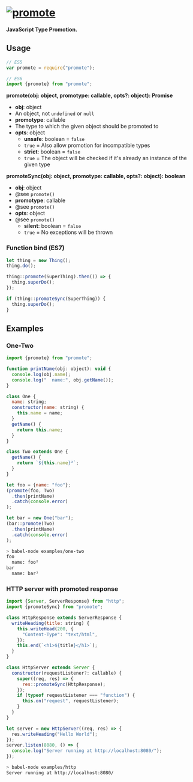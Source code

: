 # [![promote][promote-img]][promote-url]
**JavaScript Type Promotion.**

## Usage

```js
// ES5
var promote = require("promote");

// ES6
import {promote} from "promote";
```

**promote(obj: object, promotype: callable, opts?: object): Promise**
- **obj**: object  
- An object, not `undefined` or `null`
- **promotype**: callable  
- The type to which the given object should be promoted to
- **opts**: object
  - **unsafe**: boolean = `false`  
  - `true` = Also allow promotion for incompatible types  
  - **strict**: boolean = `false`  
  - `true` = The object will be checked if it's already an instance of the given type

**promoteSync(obj: object, promotype: callable, opts?: object): boolean**
- **obj**: object  
- @see `promote()`
- **promotype**: callable  
- @see `promote()`
- **opts**: object  
- @see `promote()`
  - **silent**: boolean = `false`  
  - `true` = No exceptions will be thrown

### Function bind (ES7)

```js
let thing = new Thing();
thing.do();

thing::promote(SuperThing).then(() => {
  thing.superDo();
});

if (thing::promoteSync(SuperThing)) {
  thing.superDo();
}
```

## Examples
### One-Two

```js
import {promote} from "promote";

function printName(obj: object): void {
  console.log(obj.name);
  console.log("  name:", obj.getName());
}

class One {
  name: string;
  constructor(name: string) {
    this.name = name;
  }
  getName() {
    return this.name;
  }
}

class Two extends One {
  getName() {
    return `${this.name}²`;
  }
}

let foo = {name: "foo"};
(promote(foo, Two)
  .then(printName)
  .catch(console.error)
);

let bar = new One("bar");
(bar::promote(Two)
  .then(printName)
  .catch(console.error)
);
```

```sh
> babel-node examples/one-two
foo
  name: foo²
bar
  name: bar²
```

### HTTP server with promoted response

```js
import {Server, ServerResponse} from "http";
import {promoteSync} from "promote";

class HttpResponse extends ServerResponse {
  writeHeading(title: string) {
    this.writeHead(200, {
      "Content-Type": "text/html",
    });
    this.end(`<h1>${title}</h1>`);
  }
}

class HttpServer extends Server {
  constructor(requestListener?: callable) {
    super((req, res) => {
      res::promoteSync(HttpResponse);
    });
    if (typeof requestListener === "function") {
      this.on("request", requestListener);
    }
  }
}

let server = new HttpServer((req, res) => {
  res.writeHeading("Hello World");
});
server.listen(8080, () => {
  console.log("Server running at http://localhost:8080/");
});
```

```sh
> babel-node examples/http
Server running at http://localhost:8080/
```

[promote-img]: https://raw.githubusercontent.com/stefanr/node-promote/gh-pages/images/promote.png
[promote-url]: https://www.npmjs.com/package/promote
